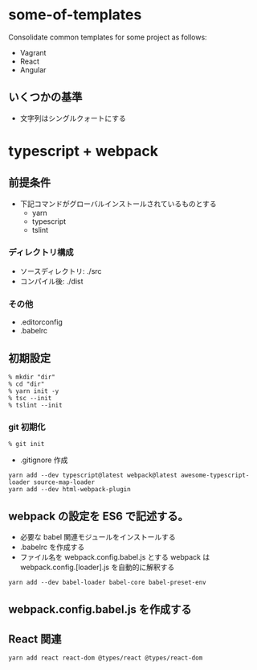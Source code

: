 # some-of-templates

Consolidate common templates for some project as follows:
- Vagrant
- React
- Angular

## いくつかの基準
- 文字列はシングルクォートにする

# typescript + webpack

## 前提条件
- 下記コマンドがグローバルインストールされているものとする
  - yarn
  - typescript
  - tslint

### ディレクトリ構成
- ソースディレクトリ: ./src
- コンパイル後: ./dist

### その他
- .editorconfig
- .babelrc

## 初期設定

```
% mkdir "dir"
% cd "dir"
% yarn init -y
% tsc --init
% tslint --init
```

### git 初期化

```
% git init
```

- .gitignore 作成

```
yarn add --dev typescript@latest webpack@latest awesome-typescript-loader source-map-loader
yarn add --dev html-webpack-plugin
```

## webpack の設定を ES6 で記述する。

- 必要な babel 関連モジュールをインストールする
- .babelrc を作成する
- ファイル名を webpack.config.babel.js とする
  webpack は webpack.config.[loader].js を自動的に解釈する

```
yarn add --dev babel-loader babel-core babel-preset-env
```

## webpack.config.babel.js を作成する

## React 関連

```
yarn add react react-dom @types/react @types/react-dom
```

